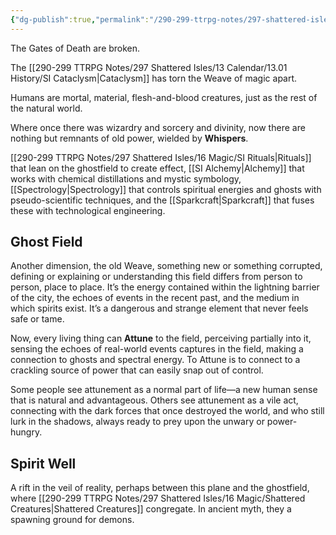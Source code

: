 ```yaml
---
{"dg-publish":true,"permalink":"/290-299-ttrpg-notes/297-shattered-isles/16-magic/shattered-magic/"}
---
```



The Gates of Death are broken.

The [[290-299 TTRPG Notes/297 Shattered Isles/13 Calendar/13.01 History/SI Cataclysm\|Cataclysm]] has torn the Weave of magic apart. 

Humans are mortal, material, flesh-and-blood creatures, just as the rest of the natural world.

Where once there was wizardry and sorcery and divinity, now there are nothing but remnants of old power, wielded by **Whispers**. 

[[290-299 TTRPG Notes/297 Shattered Isles/16 Magic/SI Rituals\|Rituals]] that lean on the ghostfield to create effect, [[SI Alchemy\|Alchemy]] that works with chemical distillations and mystic symbology, [[Spectrology\|Spectrology]] that controls spiritual energies and ghosts with pseudo-scientific techniques, and the [[Sparkcraft\|Sparkcraft]] that fuses these with technological engineering.

## Ghost Field

Another dimension, the old Weave, something new or something corrupted, defining or explaining or understanding this field differs from person to person, place to place. It’s the energy contained within the lightning barrier of the city, the echoes of events in the recent past, and the medium in which spirits exist. It’s a dangerous and strange element that never feels safe or tame.

Now, every living thing can **Attune** to the field, perceiving partially into it, sensing the echoes of real-world events captures in the field, making a connection to ghosts and spectral energy. To Attune is to connect to a crackling source of power that can easily snap out of control. 

Some people see attunement as a normal part of life—a new human sense that is natural and advantageous. Others see attunement as a vile act, connecting with the dark forces that once destroyed the world, and who still lurk in the shadows, always ready to prey upon the unwary or power-hungry.

## Spirit Well

A rift in the veil of reality, perhaps between this plane and the ghostfield, where [[290-299 TTRPG Notes/297 Shattered Isles/16 Magic/Shattered Creatures\|Shattered Creatures]] congregate. In ancient myth, they a spawning ground for demons.